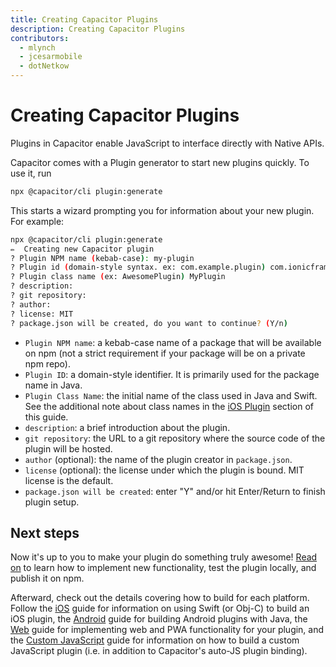 ```yaml
---
title: Creating Capacitor Plugins
description: Creating Capacitor Plugins
contributors:
  - mlynch
  - jcesarmobile
  - dotNetkow
---
```


# Creating Capacitor Plugins

Plugins in Capacitor enable JavaScript to interface directly with Native APIs.

Capacitor comes with a Plugin generator to start new plugins quickly. To use it, run

```bash
npx @capacitor/cli plugin:generate
```

This starts a wizard prompting you for information about your new plugin. For example:

```bash
npx @capacitor/cli plugin:generate
✏️  Creating new Capacitor plugin
? Plugin NPM name (kebab-case): my-plugin
? Plugin id (domain-style syntax. ex: com.example.plugin) com.ionicframework.myplugin
? Plugin class name (ex: AwesomePlugin) MyPlugin
? description:
? git repository:
? author:
? license: MIT
? package.json will be created, do you want to continue? (Y/n)
```

- `Plugin NPM name`: a kebab-case name of a package that will be available on npm (not a strict requirement if your package will be on a private npm repo).
- `Plugin ID`: a domain-style identifier. It is primarily used for the package name in Java.
- `Plugin Class Name`: the initial name of the class used in Java and Swift. See the additional note about class names in the [iOS Plugin](./ios) section of this guide.
- `description`: a brief introduction about the plugin.
- `git repository`: the URL to a git repository where the source code of the plugin will be hosted.
- `author` (optional): the name of the plugin creator in `package.json`.
- `license` (optional): the license under which the plugin is bound. MIT license is the default.
- `package.json will be created`: enter "Y" and/or hit Enter/Return to finish plugin setup.

## Next steps

Now it's up to you to make your plugin do something truly awesome! [Read on](./workflow) to learn how to implement new functionality, test the plugin locally, and publish it on npm.

Afterward, check out the details covering how to build for each platform. Follow the [iOS](./ios) guide for information on using Swift (or Obj-C) to build an iOS plugin, the [Android](./android) guide for building Android plugins with Java, the [Web](./web) guide for implementing web and PWA functionality for your plugin, and the [Custom JavaScript](./js) guide for information on how to build a custom JavaScript plugin (i.e. in addition to Capacitor's auto-JS plugin binding).
